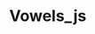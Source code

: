 # Vowels_js
<!DOCTYPE html>
<html>
<head>
   <title></title>
<script>
// program to count the number of vowels in a string

function countVowel(str) 
{ 

    // find the count of vowels
    const count = str.match(/[aeiou]/gi).length;

    // return number of vowels
    return count;
}

// take input
const string = prompt('Enter a string: ');

const result = countVowel(string);

document.write(result);
</script>

</head>
<body>

</body>
</html>
